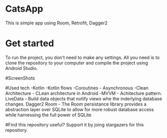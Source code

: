 # CatsApp
This is simple app using Room, Retrofit, Dagger2

# Get started
To run the project, you don't need to make any settings. All you need is to clone the repository to your computer and compile the project using Android Studio.

#ScreenShots

#Used tech
-Kotlin
-Kotlin flows
-Coroutines - Asynchronous
-Clean Architecture - CLean architecture in Android
-MVVM - Achitecture pattern.
LiveData - Build data objects that notify views whe the inderlying database changes.
Dagger2
Room - The Room persistance library provides a abstraction layer over SQLite to allow for more robust database access while harnessing the full power of SQLite

#Find this repository useful?
Support it by joing stargazers for this repository.
